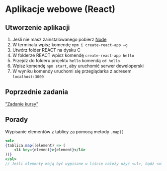 # Aplikacje webowe (React)

## Utworzenie aplikacji
1. Jeśli nie masz zainstalowanego pobierz [Node](https://nodejs.org/en/download/)
2. W terminalu wpisz komendę `npm i create-react-app –g`
3. Utwórz folder REACT na dysku C
4. W folderze REACT wpisz komendę `create-react-app hello`
5. Przejdź do folderu projektu `hello` komendą `cd hello`
6. Wpisz komendę `npm start`, aby uruchomić serwer deweloperski
7. W wyniku komendy uruchomi się przeglądarka z adresem `localhost:3000`


## Poprzednie zadania

["Zadanie kursy"](./02sj2022.md/#aplikacja-webowa)

## Porady

Wypisanie elementów z tablicy za pomocą metody `.map()`
```jsx
<ol>
{tablica.map((element) => (
    <li key={element}>{element}</li>
))}
</ol>
// Jeśli elementy mają być wypisane w liście należy użyć <ul>, bądź <ol> zależnie od polecenia
```